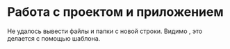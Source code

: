 # Работа с проектом и приложением
 Не удалось вывести файлы и папки с новой строки.
 Видимо , это делается с помощью шаблона.